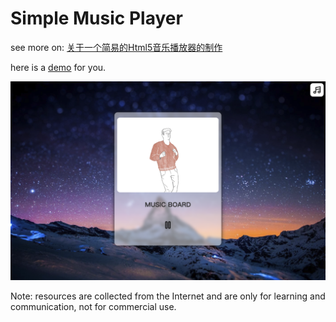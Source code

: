 # Simple Music Player
see more on: [关于一个简易的Html5音乐播放器的制作](https://blog.csdn.net/weixin_40722661/article/details/78299662)

here is a [demo](https://wykxldz.github.io/CollegeJoy/SimpleMusicPlayer/) for you.

![](./player.png)


Note: resources are collected from the Internet and are only for learning and communication, not for commercial use.
